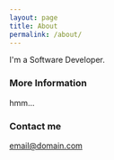 ```yaml
---
layout: page
title: About
permalink: /about/
---
```


I'm a Software Developer. 

### More Information

hmm...

### Contact me

[email@domain.com](mailto:mrahman2949@gmail.com)